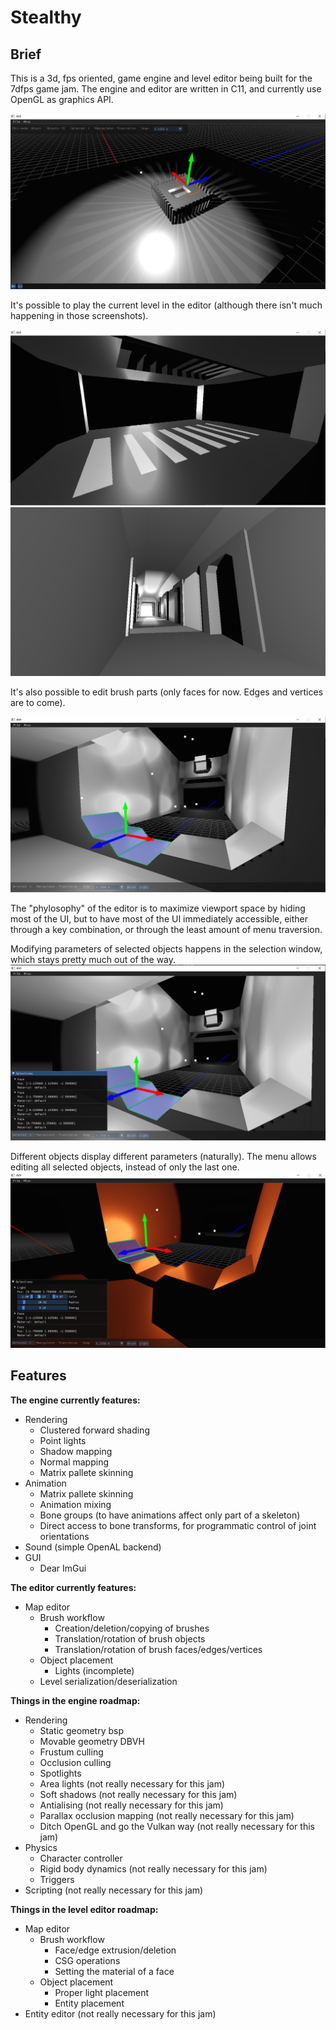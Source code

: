 # Stealthy

## Brief

This is a 3d, fps oriented, game engine and level editor being built for the 7dfps game jam. The engine and editor are written in C11, and currently use OpenGL as graphics API.

![image0](images/ed0.png)

It's possible to play the current level in the editor (although there isn't much happening in those screenshots).

![image1](images/ed1.png)
![image2](images/ed2.png)

It's also possible to edit brush parts (only faces for now. Edges and vertices are to come).

![image4](images/ed4.png)

The "phylosophy" of the editor is to maximize viewport space by hiding most of the UI, but to have most of the UI immediately accessible, either through a key combination, or through the least amount of menu traversion.

Modifying parameters of selected objects happens in the selection window, which stays pretty much out of the way.
![image5](images/ed5.png)

Different objects display different parameters (naturally). The menu allows editing all selected objects, instead of only the last one.
![image6](images/ed6.png)

## Features

**The engine currently features:**
- Rendering
	- Clustered forward shading
	- Point lights
	- Shadow mapping
	- Normal mapping
	- Matrix pallete skinning
- Animation
	- Matrix pallete skinning
	- Animation mixing
	- Bone groups (to have animations affect only part of a skeleton)
	- Direct access to bone transforms, for programmatic control of joint orientations
- Sound (simple OpenAL backend)
- GUI
	- Dear ImGui

**The editor currently features:**
- Map editor
	- Brush workflow
		- Creation/deletion/copying of brushes
		- Translation/rotation of brush objects
		- Translation/rotation of brush faces/edges/vertices
	- Object placement
		- Lights (incomplete)
	- Level serialization/deserialization

**Things in the engine roadmap:**
- Rendering
	- Static geometry bsp
	- Movable geometry DBVH
	- Frustum culling
	- Occlusion culling
	- Spotlights
	- Area lights (not really necessary for this jam)
	- Soft shadows (not really necessary for this jam)
	- Antialising (not really necessary for this jam)
	- Parallax occlusion mapping (not really necessary for this jam)
	- Ditch OpenGL and go the Vulkan way (not really necessary for this jam)
- Physics
	- Character controller
	- Rigid body dynamics (not really necessary for this jam)
	- Triggers
- Scripting (not really necessary for this jam)

**Things in the level editor roadmap:**
- Map editor
	- Brush workflow
		- Face/edge extrusion/deletion
		- CSG operations
		- Setting the material of a face
	- Object placement
		- Proper light placement
		- Entity placement
- Entity editor (not really necessary for this jam)
